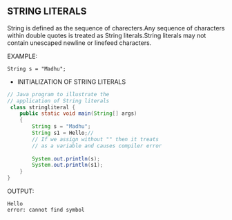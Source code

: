 ## STRING LITERALS

String is defined as the sequence of charecters.Any sequence of characters within double quotes is treated as String literals.String literals may not contain unescaped newline or linefeed characters.

EXAMPLE:
```
String s = "Madhu";
```
* INITIALIZATION OF STRING LITERALS

```java
// Java program to illustrate the
// application of String literals
 class stringliteral {
    public static void main(String[] args)
    {
        String s = "Madhu";
        String s1 = Hello;//
        // If we assign without "" then it treats
        // as a variable and causes compiler error
 
        System.out.println(s);
        System.out.println(s1);
    }
}
```
OUTPUT:
```
Hello
error: cannot find symbol
```

